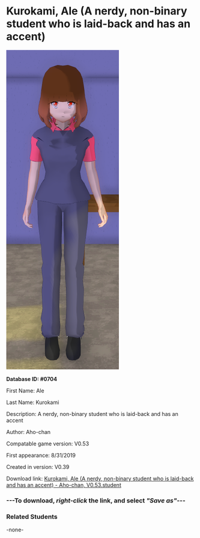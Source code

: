 # Kurokami, Ale (A nerdy, non-binary student who is laid-back and has an accent)

<img src="../../Files/Images/Kurokami, Ale (A nerdy, non-binary student who is laid-back and has an accent).png" title="Kurokami, Ale (A nerdy, non-binary student who is laid-back and has an accent) - Aho-chan, V0.53">

**Database ID: #0704**

First Name: Ale

Last Name: Kurokami

Description: A nerdy, non-binary student who is laid-back and has an accent

Author: Aho-chan

Compatable game version: V0.53

First appearance: 8/31/2019

Created in version: V0.39

Download link: <a href="https://raw.githubusercontent.com/Arbiter1223/Daigaku-Gurashi-Custom-Students/master/Files/Student%20Files/Kurokami%2C%20Ale%20(A%20nerdy%2C%20non-binary%20student%20who%20is%20laid-back%20and%20has%20an%20accent)%20-%20Aho-chan%2C%20V0.53.student">Kurokami, Ale (A nerdy, non-binary student who is laid-back and has an accent) - Aho-chan, V0.53.student</a>

### ---**To download, _right-click_ the link, and select _"Save as"_**---

### Related Students

-none-

